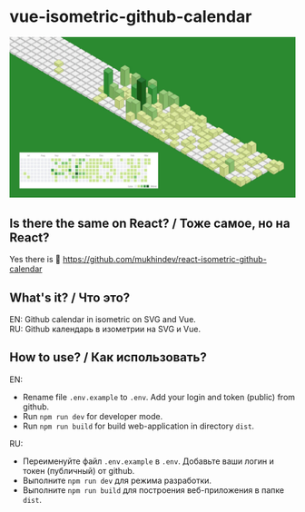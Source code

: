 # vue-isometric-github-calendar

![github calendar isometric](./doc/assets/github-calendar-isometric.jpg)

## Is there the same on React? / Тоже самое, но на React?
Yes there is 🙂 https://github.com/mukhindev/react-isometric-github-calendar

## What's it? / Что это?

EN: Github calendar in isometric on SVG and Vue.  
RU: Github календарь в изометрии на SVG и Vue.

## How to use? / Как использовать?

EN:

* Rename file `.env.example` to `.env`. Add your login and token (public) from github.
* Run `npm run dev` for developer mode.
* Run `npm run build` for build web-application in directory `dist`.

RU: 

* Переименуйте файл `.env.example` в `.env`. Добавьте ваши логин и токен (публичный) от github.
* Выполните `npm run dev` для режима разработки.
* Выполните `npm run build` для построения веб-приложения в папке `dist`.
